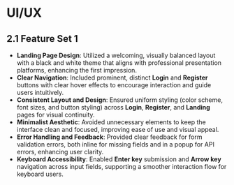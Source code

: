 # UI/UX

## 2.1 Feature Set 1

- **Landing Page Design**: Utilized a welcoming, visually balanced layout with 
a black and white theme that aligns with professional presentation platforms, 
enhancing the first impression.
- **Clear Navigation**: Included prominent, distinct **Login** and **Register** 
buttons with clear hover effects to encourage interaction and guide users 
intuitively.
- **Consistent Layout and Design**: Ensured uniform styling (color scheme, 
font sizes, and button styling) across **Login**, **Register**, and **Landing** 
pages for visual continuity.
- **Minimalist Aesthetic**: Avoided unnecessary elements to keep the interface 
clean and focused, improving ease of use and visual appeal.
- **Error Handling and Feedback**: Provided clear feedback for form validation 
errors, both inline for missing fields and in a popup for API errors, enhancing 
user clarity.
- **Keyboard Accessibility**: Enabled **Enter key** submission and **Arrow key** 
navigation across input fields, supporting a smoother interaction flow for 
keyboard users.